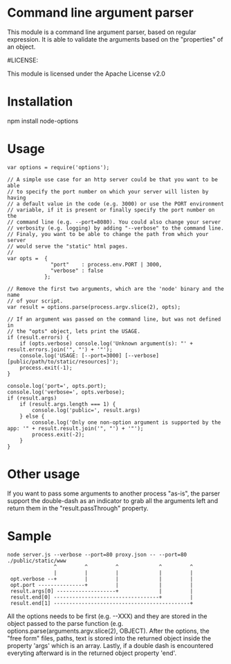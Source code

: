 # Command line argument parser

This module is a command line argument parser, based on regular expression.
It is able to validate the arguments based on the "properties" of an object.

#LICENSE:

This module is licensed under the Apache License v2.0

# Installation

npm install node-options

# Usage

    var options = require('options');

    // A simple use case for an http server could be that you want to be able
    // to specify the port number on which your server will listen by having
    // a default value in the code (e.g. 3000) or use the PORT environment
    // variable, if it is present or finally specify the port number on the
    // command line (e.g. --port=8080). You could also change your server 
    // verbosity (e.g. logging) by adding "--verbose" to the command line.
    // Finaly, you want to be able to change the path from which your server
    // would serve the "static" html pages.
    // 
    var opts =  {
                  "port"    : process.env.PORT | 3000,
                  "verbose" : false
                };

    // Remove the first two arguments, which are the 'node' binary and the name
    // of your script.
    var result = options.parse(process.argv.slice(2), opts);

    // If an argument was passed on the command line, but was not defined in
    // the "opts" object, lets print the USAGE.
    if (result.errors) {
        if (opts.verbose) console.log('Unknown argument(s): "' + result.errors.join('", "') + '"');
        console.log('USAGE: [--port=3000] [--verbose] [public/path/to/static/resources]');
        process.exit(-1);
    }
    
    console.log('port=', opts.port);
    console.log('verbose=', opts.verbose);
    if (result.args)
        if (result.args.length === 1) {
            console.log('public=', result.args)
        } else {
            console.log('Only one non-option argument is supported by the app: '" + result.result.join('", "') + '"');
            process.exit(-2);
        }
    }
    
# Other usage

If you want to pass some arguments to another process "as-is", the parser
support the double-dash as an indicator to grab all the arguments left and
return them in the "result.passThrough" property.

# Sample

    node server.js --verbose --port=80 proxy.json -- --port=80 ./public/static/www
                   ^         ^         ^             ^         ^
                   |         |         |             |         |
     opt.verbose --+         |         |             |         |
     opt.port ---------------+         |             |         |
     result.args[0] -------------------+             |         |
     result.end[0] ----------------------------------+         |
     result.end[1] --------------------------------------------+
     
 All the options needs to be first (e.g. --XXX) and they are stored in the object
 passed to the parse function (e.g. options.parse(arguments.argv.slice(2), OBJECT).
 After the options, the "free form" files, paths, text is stored into the returned
 object inside the property 'args' which is an array. Lastly, if a double dash
 is encountered everyting afterward is in the returned object property 'end'.
 
